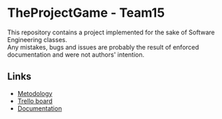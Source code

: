 # TheProjectGame - Team15

This repository contains a project implemented for the sake of Software Engineering classes.  
Any mistakes, bugs and issues are probably the result of enforced documentation and were not authors' intention.  

## Links

- [Metodology](https://www.overleaf.com/project/5e64d73451ea080001ae2156)
- [Trello board](https://trello.com/b/hu4k0bIg/theprojectgame)
- [Documentation](https://github.com/MINI-IO/IO-project-game)